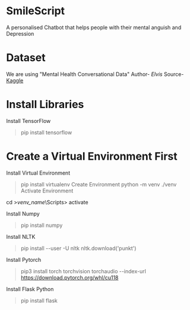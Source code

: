 # SmileScript
A personalised Chatbot that helps people with their mental anguish and Depression

# Dataset
We are using "Mental Health Conversational Data" 
Author- *Elvis* 
Source- [Kaggle](https://www.kaggle.com/datasets/elvis23/mental-health-conversational-data)

# Install Libraries
Install TensorFlow
>pip install tensorflow

# Create a Virtual Environment First 
Install Virtual Environment
>pip install virtualenv
Create Environment
>python -m venv ./venv
Activate Environment

cd >*venv_name*\Scripts> activate

Install Numpy
>pip install numpy
>
Install NLTK
>pip install --user -U nltk
>nltk.download('punkt')
>
Install Pytorch
>pip3 install torch torchvision torchaudio --index-url https://download.pytorch.org/whl/cu118

>
Install Flask Python
>pip install flask 
